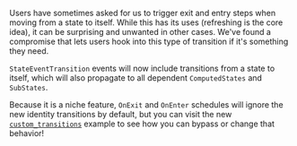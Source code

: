 Users have sometimes asked for us to trigger exit and entry steps when moving from a state to itself.
While this has its uses (refreshing is the core idea), it can be surprising and unwanted in other cases.
We've found a compromise that lets users hook into this type of transition if it's something they need.

`StateEventTransition` events will now include transitions from a state to itself,
which will also propagate to all dependent `ComputedStates` and `SubStates`.

Because it is a niche feature, `OnExit` and `OnEnter` schedules will ignore the new identity transitions by default,
but you can visit the new [`custom_transitions`](https://github.com/bevyengine/bevy/blob/main/examples/state/custom_transitions.rs) example to see how you can bypass or change that behavior!
